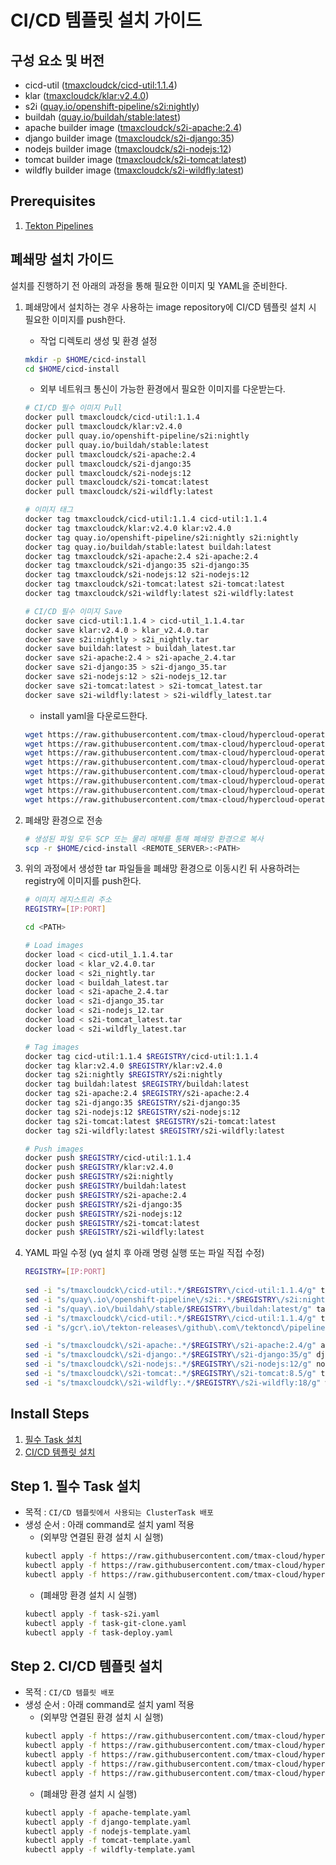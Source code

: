 # CI/CD 템플릿 설치 가이드

## 구성 요소 및 버전
* cicd-util ([tmaxcloudck/cicd-util:1.1.4](https://hub.docker.com/layers/tmaxcloudck/cicd-util/1.1.4/images/sha256-2256371cbc99121128aa13732a19ef67a936e1af1c522764724cb2cc628bbe8d?context=explore))
* klar ([tmaxcloudck/klar:v2.4.0](https://hub.docker.com/layers/tmaxcloudck/klar/v2.4.0/images/sha256-2d44888e728ac60c00dcfcbfbb81e96938e2d949738891ea13fd942bdba4e523?context=explore))
* s2i ([quay.io/openshift-pipeline/s2i:nightly](https://quay.io/repository/openshift-pipeline/s2i?tag=nightly&tab=tags))
* buildah ([quay.io/buildah/stable:latest](https://quay.io/repository/buildah/stable?tag=latest&tab=tags))
* apache builder image ([tmaxcloudck/s2i-apache:2.4](https://hub.docker.com/layers/tmaxcloudck/s2i-apache/2.4/images/sha256-8f48dad3910a10fdfd02cad8513fc5b500a8c8b966a8235ac752fd850a62e8df?context=explore))
* django builder image ([tmaxcloudck/s2i-django:35](https://hub.docker.com/layers/tmaxcloudck/s2i-django/35/images/sha256-eb434e2d57cf7736480b1c7b0f3510fc8199af56322994ee0a33708b627d9899?context=explore))
* nodejs builder image ([tmaxcloudck/s2i-nodejs:12](https://hub.docker.com/layers/tmaxcloudck/s2i-nodejs/12/images/sha256-92032a129667580e13fda02aaabfc34a08bf1bf6a13a06f173bf30246780cc89?context=explore))
* tomcat builder image ([tmaxcloudck/s2i-tomcat:latest](https://hub.docker.com/layers/tmaxcloudck/s2i-tomcat/latest/images/sha256-0d6a78fb6ce799cdd1e91f24b5faf8acd5a3d91fd591d3e01c6893e7c71f10f3?context=explore))
* wildfly builder image ([tmaxcloudck/s2i-wildfly:latest](https://hub.docker.com/layers/tmaxcloudck/s2i-wildfly/latest/images/sha256-5e94e04c2597d62177b149b4e5743e0a3132bb4cd01913c525ac66ba38b3bbd3?context=explore))


## Prerequisites
1. [Tekton Pipelines](./pipeline.md)

## 폐쇄망 설치 가이드
설치를 진행하기 전 아래의 과정을 통해 필요한 이미지 및 YAML을 준비한다.
1. 폐쇄망에서 설치하는 경우 사용하는 image repository에 CI/CD 템플릿 설치 시 필요한 이미지를 push한다.
    * 작업 디렉토리 생성 및 환경 설정
    ```bash
    mkdir -p $HOME/cicd-install
    cd $HOME/cicd-install
    ```
    * 외부 네트워크 통신이 가능한 환경에서 필요한 이미지를 다운받는다.
    ```bash
    # CI/CD 필수 이미지 Pull
    docker pull tmaxcloudck/cicd-util:1.1.4
    docker pull tmaxcloudck/klar:v2.4.0
    docker pull quay.io/openshift-pipeline/s2i:nightly
    docker pull quay.io/buildah/stable:latest
    docker pull tmaxcloudck/s2i-apache:2.4
    docker pull tmaxcloudck/s2i-django:35
    docker pull tmaxcloudck/s2i-nodejs:12
    docker pull tmaxcloudck/s2i-tomcat:latest
    docker pull tmaxcloudck/s2i-wildfly:latest
    
    # 이미지 태그
    docker tag tmaxcloudck/cicd-util:1.1.4 cicd-util:1.1.4
    docker tag tmaxcloudck/klar:v2.4.0 klar:v2.4.0
    docker tag quay.io/openshift-pipeline/s2i:nightly s2i:nightly
    docker tag quay.io/buildah/stable:latest buildah:latest
    docker tag tmaxcloudck/s2i-apache:2.4 s2i-apache:2.4
    docker tag tmaxcloudck/s2i-django:35 s2i-django:35
    docker tag tmaxcloudck/s2i-nodejs:12 s2i-nodejs:12
    docker tag tmaxcloudck/s2i-tomcat:latest s2i-tomcat:latest
    docker tag tmaxcloudck/s2i-wildfly:latest s2i-wildfly:latest
    
    # CI/CD 필수 이미지 Save
    docker save cicd-util:1.1.4 > cicd-util_1.1.4.tar
    docker save klar:v2.4.0 > klar_v2.4.0.tar
    docker save s2i:nightly > s2i_nightly.tar
    docker save buildah:latest > buildah_latest.tar
    docker save s2i-apache:2.4 > s2i-apache_2.4.tar
    docker save s2i-django:35 > s2i-django_35.tar
    docker save s2i-nodejs:12 > s2i-nodejs_12.tar
    docker save s2i-tomcat:latest > s2i-tomcat_latest.tar
    docker save s2i-wildfly:latest > s2i-wildfly_latest.tar
    ```
    * install yaml을 다운로드한다.
    ```bash
    wget https://raw.githubusercontent.com/tmax-cloud/hypercloud-operator/master/_catalog_museum/was/common-task/task-s2i.yaml
    wget https://raw.githubusercontent.com/tmax-cloud/hypercloud-operator/master/_catalog_museum/was/common-task/task-git-clone.yaml
    wget https://raw.githubusercontent.com/tmax-cloud/hypercloud-operator/master/_catalog_museum/was/common-task/task-deploy.yaml
    wget https://raw.githubusercontent.com/tmax-cloud/hypercloud-operator/master/_catalog_museum/was/apache/apache-template.yaml
    wget https://raw.githubusercontent.com/tmax-cloud/hypercloud-operator/master/_catalog_museum/was/django/django-template.yaml
    wget https://raw.githubusercontent.com/tmax-cloud/hypercloud-operator/master/_catalog_museum/was/nodejs/nodejs-template.yaml
    wget https://raw.githubusercontent.com/tmax-cloud/hypercloud-operator/master/_catalog_museum/was/tomcat/tomcat-template.yaml
    wget https://raw.githubusercontent.com/tmax-cloud/hypercloud-operator/master/_catalog_museum/was/wildfly/wildfly-template.yaml
    ```

2. 폐쇄망 환경으로 전송
    ```bash
    # 생성된 파일 모두 SCP 또는 물리 매체를 통해 폐쇄망 환경으로 복사
    scp -r $HOME/cicd-install <REMOTE_SERVER>:<PATH>
    ``` 

3. 위의 과정에서 생성한 tar 파일들을 폐쇄망 환경으로 이동시킨 뒤 사용하려는 registry에 이미지를 push한다.
    ```bash
    # 이미지 레지스트리 주소
    REGISTRY=[IP:PORT]
   
    cd <PATH> 
    
    # Load images
    docker load < cicd-util_1.1.4.tar
    docker load < klar_v2.4.0.tar
    docker load < s2i_nightly.tar
    docker load < buildah_latest.tar
    docker load < s2i-apache_2.4.tar
    docker load < s2i-django_35.tar
    docker load < s2i-nodejs_12.tar
    docker load < s2i-tomcat_latest.tar
    docker load < s2i-wildfly_latest.tar
    
    # Tag images
    docker tag cicd-util:1.1.4 $REGISTRY/cicd-util:1.1.4
    docker tag klar:v2.4.0 $REGISTRY/klar:v2.4.0
    docker tag s2i:nightly $REGISTRY/s2i:nightly
    docker tag buildah:latest $REGISTRY/buildah:latest
    docker tag s2i-apache:2.4 $REGISTRY/s2i-apache:2.4
    docker tag s2i-django:35 $REGISTRY/s2i-django:35
    docker tag s2i-nodejs:12 $REGISTRY/s2i-nodejs:12
    docker tag s2i-tomcat:latest $REGISTRY/s2i-tomcat:latest
    docker tag s2i-wildfly:latest $REGISTRY/s2i-wildfly:latest
    
    # Push images
    docker push $REGISTRY/cicd-util:1.1.4
    docker push $REGISTRY/klar:v2.4.0
    docker push $REGISTRY/s2i:nightly
    docker push $REGISTRY/buildah:latest
    docker push $REGISTRY/s2i-apache:2.4
    docker push $REGISTRY/s2i-django:35
    docker push $REGISTRY/s2i-nodejs:12
    docker push $REGISTRY/s2i-tomcat:latest
    docker push $REGISTRY/s2i-wildfly:latest
    ```

4. YAML 파일 수정 (yq 설치 후 아래 명령 실행 또는 파일 직접 수정)
    ```bash
    REGISTRY=[IP:PORT]
       
    sed -i "s/tmaxcloudck\/cicd-util:.*/$REGISTRY\/cicd-util:1.1.4/g" task-s2i.yaml
    sed -i "s/quay\.io\/openshift-pipeline\/s2i:.*/$REGISTRY\/s2i:nightly/g" task-s2i.yaml
    sed -i "s/quay\.io\/buildah\/stable/$REGISTRY\/buildah:latest/g" task-s2i.yaml
    sed -i "s/tmaxcloudck\/cicd-util:.*/$REGISTRY\/cicd-util:1.1.4/g" task-deploy.yaml
    sed -i "s/gcr\.io\/tekton-releases\/github\.com\/tektoncd\/pipeline\/cmd\/git-init:.*/$REGISTRY\/git-init:v0.12.1/g" task-git-clone.yaml

    sed -i "s/tmaxcloudck\/s2i-apache:.*/$REGISTRY\/s2i-apache:2.4/g" apache-template.yaml
    sed -i "s/tmaxcloudck\/s2i-django:.*/$REGISTRY\/s2i-django:35/g" django-template.yaml
    sed -i "s/tmaxcloudck\/s2i-nodejs:.*/$REGISTRY\/s2i-nodejs:12/g" nodejs-template.yaml
    sed -i "s/tmaxcloudck\/s2i-tomcat:.*/$REGISTRY\/s2i-tomcat:8.5/g" tomcat-template.yaml
    sed -i "s/tmaxcloudck\/s2i-wildfly:.*/$REGISTRY\/s2i-wildfly:18/g" wildfly-template.yaml
    ```

## Install Steps
1. [필수 Task 설치](#step-1-필수-task-설치)
2. [CI/CD 템플릿 설치](#step-2-cicd-템플릿-설치)

## Step 1. 필수 Task 설치
* 목적 : `CI/CD 템플릿에서 사용되는 ClusterTask 배포`
* 생성 순서 : 아래 command로 설치 yaml 적용
    * (외부망 연결된 환경 설치 시 실행)
    ```bash
    kubectl apply -f https://raw.githubusercontent.com/tmax-cloud/hypercloud-operator/master/_catalog_museum/was/common-task/task-s2i.yaml
    kubectl apply -f https://raw.githubusercontent.com/tmax-cloud/hypercloud-operator/master/_catalog_museum/was/common-task/task-git-clone.yaml
    kubectl apply -f https://raw.githubusercontent.com/tmax-cloud/hypercloud-operator/master/_catalog_museum/was/common-task/task-deploy.yaml
    ```
    * (폐쇄망 환경 설치 시 실행)
    ```bash
    kubectl apply -f task-s2i.yaml
    kubectl apply -f task-git-clone.yaml
    kubectl apply -f task-deploy.yaml
    ```

## Step 2. CI/CD 템플릿 설치
* 목적 : `CI/CD 템플릿 배포`
* 생성 순서 : 아래 command로 설치 yaml 적용
    * (외부망 연결된 환경 설치 시 실행)
    ```bash
    kubectl apply -f https://raw.githubusercontent.com/tmax-cloud/hypercloud-operator/master/_catalog_museum/was/apache/apache-template.yaml
    kubectl apply -f https://raw.githubusercontent.com/tmax-cloud/hypercloud-operator/master/_catalog_museum/was/django/django-template.yaml
    kubectl apply -f https://raw.githubusercontent.com/tmax-cloud/hypercloud-operator/master/_catalog_museum/was/nodejs/nodejs-template.yaml
    kubectl apply -f https://raw.githubusercontent.com/tmax-cloud/hypercloud-operator/master/_catalog_museum/was/tomcat/tomcat-template.yaml
    kubectl apply -f https://raw.githubusercontent.com/tmax-cloud/hypercloud-operator/master/_catalog_museum/was/wildfly/wildfly-template.yaml
    ```
    * (폐쇄망 환경 설치 시 실행)
    ```bash
    kubectl apply -f apache-template.yaml
    kubectl apply -f django-template.yaml
    kubectl apply -f nodejs-template.yaml
    kubectl apply -f tomcat-template.yaml
    kubectl apply -f wildfly-template.yaml
    ```
